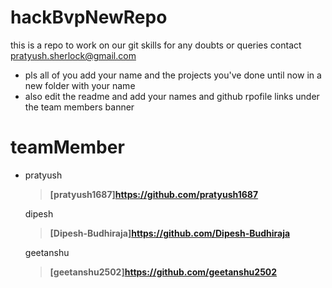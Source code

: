 # hackBvpNewRepo
this is a repo to work on our git skills
 for any doubts or queries contact pratyush.sherlock@gmail.com

 - pls all of you add your name and the projects you've done until now in a new folder with your name
 - also edit the readme and add your names and github rpofile links under the team members banner

 # teamMember
  - pratyush
    > **[pratyush1687]https://github.com/pratyush1687**

    dipesh
    > **[Dipesh-Budhiraja]https://github.com/Dipesh-Budhiraja**

    geetanshu
    > **[geetanshu2502]https://github.com/geetanshu2502**
